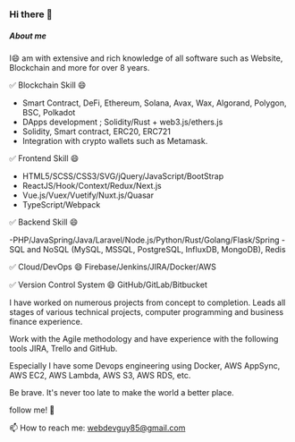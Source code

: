 ### Hi there 👋

##### About me

I😄 am with extensive and rich knowledge of all software such as Website, Blockchain and more for over 8 years.


✅ Blockchain Skill 😄

- Smart Contract, DeFi, Ethereum, Solana, Avax, Wax, Algorand, Polygon, BSC, Polkadot
- DApps development ; Solidity/Rust + web3.js/ethers.js
- Solidity, Smart contract, ERC20, ERC721
- Integration with crypto wallets such as Metamask.


✅ Frontend Skill 😄
- HTML5/SCSS/CSS3/SVG/jQuery/JavaScript/BootStrap
- ReactJS/Hook/Context/Redux/Next.js
- Vue.js/Vuex/Vuetify/Nuxt.js/Quasar
- TypeScript/Webpack

✅ Backend Skill 😄

-PHP/JavaSpring/Java/Laravel/Node.js/Python/Rust/Golang/Flask/Spring
-SQL and NoSQL (MySQL, MSSQL, PostgreSQL, InfluxDB, MongoDB),
Redis

✅ Cloud/DevOps 😄
Firebase/Jenkins/JIRA/Docker/AWS

✅ Version Control System 😄
GitHub/GitLab/Bitbucket

I have worked on numerous projects from concept to completion. Leads all stages of various technical projects, computer programming and business finance experience.

Work with the Agile methodology and have experience with the following tools JIRA, Trello and GitHub.

Especially I have some Devops engineering using Docker, AWS AppSync, AWS EC2, AWS Lambda, AWS S3, AWS RDS, etc.

Be brave. It's never too late to make the world a better place.

follow me! 🤔

📫 How to reach me: webdevguy85@gmail.com

<!--
**TechWebGuy/TechWebGuy** is a ✨ _special_ ✨ repository because its `README.md` (this file) appears on your GitHub profile.

Here are some ideas to get you started:

- 🔭 I’m currently working on ...
- 🌱 I’m currently learning ...
- 👯 I’m looking to collaborate on ...
- 🤔 I’m looking for help with ...
- 💬 Ask me about ...
- 📫 How to reach me: ...
- 😄 Pronouns: ...
- ⚡ Fun fact: ...
-->
